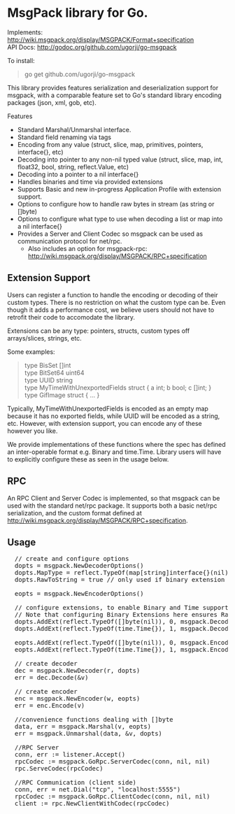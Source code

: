 MsgPack library for Go.
=======================

Implements: http://wiki.msgpack.org/display/MSGPACK/Format+specification  
API Docs:   http://godoc.org/github.com/ugorji/go-msgpack

To install:
>  go get github.com/ugorji/go-msgpack

This library provides features serialization and deserialization support for msgpack,
with a comparable feature set to Go's standard library encoding packages (json, xml, gob, etc). 

Features

  - Standard Marshal/Unmarshal interface.
  - Standard field renaming via tags
  - Encoding from any value 
    (struct, slice, map, primitives, pointers, interface{}, etc)
  - Decoding into pointer to any non-nil typed value 
    (struct, slice, map, int, float32, bool, string, reflect.Value, etc)
  - Decoding into a pointer to a nil interface{} 
  - Handles binaries and time via provided extensions 
  - Supports Basic and new in-progress Application Profile with extension support.
  - Options to configure how to handle raw bytes in stream 
    (as string or []byte)
  - Options to configure what type to use when decoding a list or map 
    into a nil interface{}
  - Provides a Server and Client Codec so msgpack can be used as 
    communication protocol for net/rpc.
    - Also includes an option for msgpack-rpc: 
      http://wiki.msgpack.org/display/MSGPACK/RPC+specification

Extension Support
-----------------

Users can register a function to handle the encoding or decoding of
their custom types. There is no restriction on what the custom type can
be. Even though it adds a performance cost, we believe users should not
have to retrofit their code to accomodate the library.

Extensions can be any type: pointers, structs, custom types off
arrays/slices, strings, etc.

Some examples:
> type BisSet   []int  
  type BitSet64 uint64  
  type UUID     string  
  type MyTimeWithUnexportedFields struct { a int; b bool; c []int; }  
  type GifImage struct { ... }  

Typically, MyTimeWithUnexportedFields is encoded as an empty map because
it has no exported fields, while UUID will be encoded as a string,
etc. However, with extension support, you can encode any of these
however you like.

We provide implementations of these functions where the spec has defined
an inter-operable format e.g. Binary and time.Time. Library users will
have to explicitly configure these as seen in the usage below.

RPC
-----

An RPC Client and Server Codec is implemented, so that msgpack can be used
with the standard net/rpc package. It supports both a basic net/rpc serialization,
and the custom format defined at http://wiki.msgpack.org/display/MSGPACK/RPC+specification.

Usage
-----
<pre>
  // create and configure options
  dopts = msgpack.NewDecoderOptions()
  dopts.MapType = reflect.TypeOf(map[string]interface{}(nil))
  dopts.RawToString = true // only used if binary extension is not configured.
  
  eopts = msgpack.NewEncoderOptions()
  
  // configure extensions, to enable Binary and Time support for tags 1 and 2
  // Note that configuring Binary Extensions here ensures Raw is string and binary is ext.
  dopts.AddExt(reflect.TypeOf([]byte(nil)), 0, msgpack.DecodeBinaryExt)
  dopts.AddExt(reflect.TypeOf(time.Time{}), 1, msgpack.DecodeTimeExt)

  eopts.AddExt(reflect.TypeOf([]byte(nil)), 0, msgpack.EncodeBinaryExt)
  eopts.AddExt(reflect.TypeOf(time.Time{}), 1, msgpack.EncodeTimeExt)
  
  // create decoder
  dec = msgpack.NewDecoder(r, dopts)
  err = dec.Decode(&v) 
  
  // create encoder
  enc = msgpack.NewEncoder(w, eopts)
  err = enc.Encode(v) 
  
  //convenience functions dealing with []byte
  data, err = msgpack.Marshal(v, eopts) 
  err = msgpack.Unmarshal(data, &v, dopts)
  
  //RPC Server
  conn, err := listener.Accept()
  rpcCodec := msgpack.GoRpc.ServerCodec(conn, nil, nil)
  rpc.ServeCodec(rpcCodec)

  //RPC Communication (client side)
  conn, err = net.Dial("tcp", "localhost:5555")  
  rpcCodec := msgpack.GoRpc.ClientCodec(conn, nil, nil)  
  client := rpc.NewClientWithCodec(rpcCodec)  
 
</pre>
